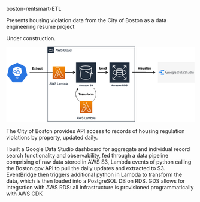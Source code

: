boston-rentsmart-ETL

Presents housing violation data from the City of Boston as a data engineering resume project

Under construction.

![ETL diagram](boston_rentsmart_ETL_diagram.drawio.png)


The City of Boston provides API access to records of housing regulation violations by property, updated daily.

I built a Google Data Studio dashboard for aggregate and individual record search functionality and observability, fed through a data pipeline comprising of raw data stored in AWS S3, Lambda events of python calling the Boston.gov API to pull the daily updates and extracted to S3. EventBridge then triggers additional python in Lambda to transform the data, which is then loaded into a PostgreSQL DB on RDS. GDS allows for integration with AWS RDS: all infrastructure is provisioned programmatically with AWS CDK
